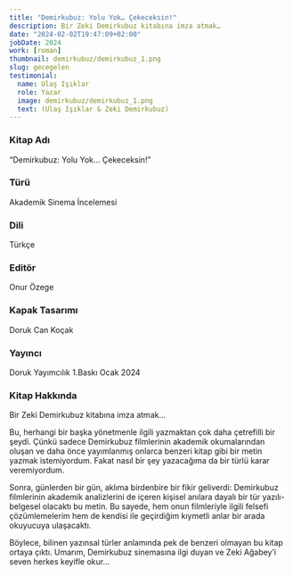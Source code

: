 ```yaml
---
title: "Demirkubuz: Yolu Yok… Çekeceksin!"
description: Bir Zeki Demirkubuz kitabına imza atmak…
date: "2024-02-02T19:47:09+02:00"
jobDate: 2024
work: [roman]
thumbnail: demirkubuz/demirkubuz_1.png
slug: gecegelen
testimonial:
  name: Ulaş Işıklar
  role: Yazar
  image: demirkubuz/demirkubuz_1.png
  text: (Ulaş Işıklar & Zeki Demirkubuz)
---
```


### Kitap Adı
“Demirkubuz: Yolu Yok… Çekeceksin!”
### Türü
Akademik Sinema İncelemesi
### Dili
Türkçe
### Editör
Onur Özege
### Kapak Tasarımı
Doruk Can Koçak
### Yayıncı
Doruk Yayımcılık 
1.Baskı
Ocak 2024

### Kitap Hakkında

Bir Zeki Demirkubuz kitabına imza atmak…

Bu, herhangi bir başka yönetmenle ilgili yazmaktan çok daha çetrefilli bir şeydi. Çünkü sadece Demirkubuz filmlerinin akademik okumalarından oluşan ve daha önce yayımlanmış onlarca benzeri kitap gibi bir metin yazmak istemiyordum. Fakat nasıl bir şey yazacağıma da bir türlü karar veremiyordum.

Sonra, günlerden bir gün, aklıma birdenbire bir fikir geliverdi: Demirkubuz filmlerinin akademik analizlerini de içeren kişisel anılara dayalı bir tür yazılı-belgesel olacaktı bu metin. Bu sayede, hem onun filmleriyle ilgili felsefi çözümlemelerim hem de kendisi ile geçirdiğim kıymetli anlar bir arada okuyucuya ulaşacaktı.

Böylece, bilinen yazınsal türler anlamında pek de benzeri olmayan bu kitap ortaya çıktı. Umarım, Demirkubuz sinemasına ilgi duyan ve Zeki Ağabey’i seven herkes keyifle okur…    
